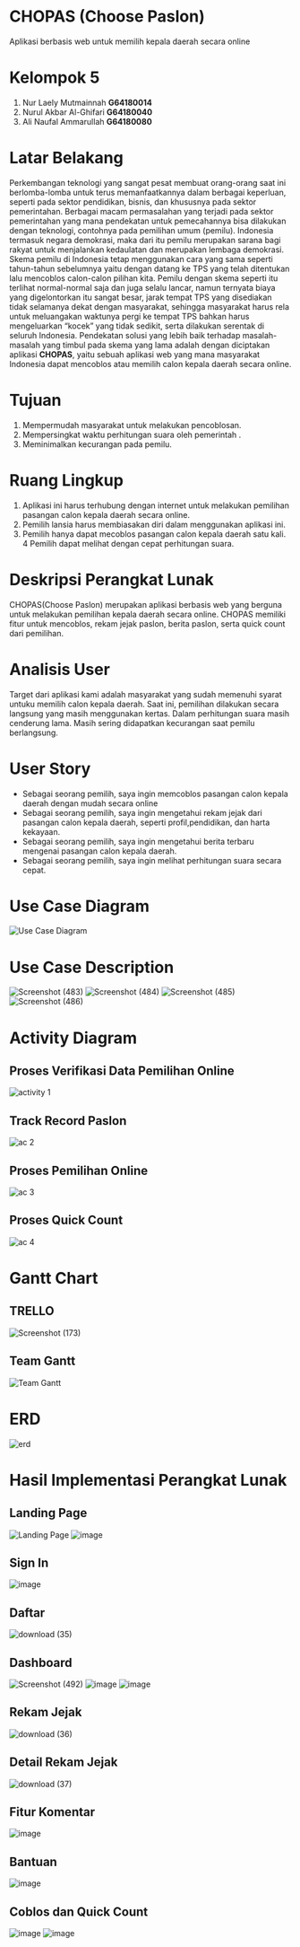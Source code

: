 # CHOPAS (Choose Paslon)
Aplikasi berbasis web untuk memilih kepala daerah secara online
# Kelompok 5
  1. Nur Laely Mutmainnah   **G64180014**
  2. Nurul Akbar Al-Ghifari **G64180040**
  3. Ali Naufal Ammarullah   **G64180080**
# Latar Belakang
Perkembangan teknologi yang sangat pesat membuat orang-orang saat ini berlomba-lomba untuk terus memanfaatkannya dalam berbagai keperluan, seperti pada sektor pendidikan, bisnis, dan khususnya pada sektor pemerintahan. Berbagai macam permasalahan yang terjadi pada sektor pemerintahan yang mana pendekatan untuk pemecahannya bisa dilakukan dengan teknologi, contohnya pada pemilihan umum (pemilu). Indonesia termasuk negara demokrasi, maka dari itu pemilu merupakan sarana bagi rakyat untuk menjalankan kedaulatan dan merupakan lembaga demokrasi. Skema pemilu di Indonesia tetap menggunakan cara yang sama seperti tahun-tahun sebelumnya yaitu dengan datang ke TPS yang telah ditentukan lalu mencoblos calon-calon pilihan kita. Pemilu dengan skema seperti itu terlihat normal-normal saja dan juga selalu lancar, namun ternyata biaya yang digelontorkan itu sangat besar, jarak tempat TPS yang disediakan tidak selamanya dekat dengan masyarakat, sehingga masyarakat harus rela untuk meluangakan waktunya pergi ke tempat TPS bahkan harus mengeluarkan “kocek” yang tidak sedikit, serta dilakukan serentak di seluruh Indonesia. Pendekatan solusi yang lebih baik terhadap masalah-masalah yang timbul pada skema yang lama adalah dengan diciptakan aplikasi **CHOPAS**, yaitu sebuah aplikasi web yang mana masyarakat Indonesia dapat mencoblos atau memilih calon kepala daerah secara online.
# Tujuan
1.	Mempermudah masyarakat untuk melakukan pencoblosan.
2.	Mempersingkat waktu perhitungan suara oleh pemerintah .
3.	Meminimalkan kecurangan pada pemilu.
# Ruang Lingkup
1. Aplikasi ini harus terhubung dengan internet untuk melakukan pemilihan pasangan calon kepala daerah secara online.
2. Pemilih lansia harus membiasakan diri dalam menggunakan aplikasi ini.
3. Pemilih hanya dapat mecoblos pasangan calon kepala daerah satu kali. 
4  Pemilih dapat melihat dengan cepat perhitungan suara.
# Deskripsi Perangkat Lunak
CHOPAS(Choose Paslon) merupakan aplikasi berbasis web yang berguna untuk melakukan  pemilihan kepala daerah secara online. CHOPAS memiliki fitur untuk mencoblos, rekam jejak paslon, berita paslon, serta quick count dari pemilihan.
# Analisis User
Target dari aplikasi kami adalah masyarakat yang sudah memenuhi syarat untuku memilih calon kepala daerah. Saat ini, pemilihan dilakukan secara langsung yang masih menggunakan kertas. Dalam perhitungan suara masih cenderung lama. Masih sering didapatkan kecurangan saat pemilu berlangsung.
# User Story
- Sebagai seorang pemilih, saya ingin memcoblos pasangan calon kepala daerah dengan mudah secara online
- Sebagai seorang pemilih, saya ingin mengetahui rekam jejak dari pasangan calon kepala daerah, seperti profil,pendidikan, dan harta kekayaan.
- Sebagai seorang pemilih, saya ingin mengetahui berita terbaru mengenai pasangan calon kepala daerah.
- Sebagai seorang pemilih, saya ingin melihat perhitungan suara secara cepat.


# Use Case Diagram
![Use Case Diagram](https://user-images.githubusercontent.com/48080443/82125479-644d4a00-97d0-11ea-8b75-72dba25ca488.png)

# Use Case Description 
![Screenshot (483)](https://user-images.githubusercontent.com/48080443/82151608-7984b000-9886-11ea-8469-2e659314468b.png)
![Screenshot (484)](https://user-images.githubusercontent.com/48080443/82151625-97521500-9886-11ea-936a-a959055f0c3c.png)
![Screenshot (485)](https://user-images.githubusercontent.com/48080443/82151664-bf417880-9886-11ea-8a4b-7e9bc9ca5cf4.png)
![Screenshot (486)](https://user-images.githubusercontent.com/48080443/82151672-ca94a400-9886-11ea-9f2e-75f613990f49.png)

# Activity Diagram
## Proses Verifikasi Data Pemilihan Online
![activity 1](https://user-images.githubusercontent.com/48080443/82125507-9068cb00-97d0-11ea-93af-d71289af0638.jpg)
## Track Record Paslon
![ac 2](https://user-images.githubusercontent.com/48080443/82125512-9ced2380-97d0-11ea-94fe-487e139237f1.jpg)
## Proses Pemilihan Online
![ac 3](https://user-images.githubusercontent.com/48080443/82125529-b42c1100-97d0-11ea-978f-82621b70f174.jpg)
## Proses Quick Count
![ac 4](https://user-images.githubusercontent.com/48080443/82125531-b7bf9800-97d0-11ea-900a-e681d8887cc2.jpg)

# Gantt Chart
## TRELLO
![Screenshot (173)](https://user-images.githubusercontent.com/48743817/82397322-676b6300-9a7a-11ea-8c51-5f341c338b8d.png)
## Team Gantt
![Team Gantt](https://user-images.githubusercontent.com/48080443/82117761-a492d500-979c-11ea-90e3-e7c698111b1e.png)
# ERD
![erd](https://user-images.githubusercontent.com/48080443/82125449-3536d880-97d0-11ea-906e-0b44fa480a64.png)
# Hasil Implementasi Perangkat Lunak
## Landing Page
![Landing Page](https://user-images.githubusercontent.com/48080443/82151772-835ae300-9887-11ea-896b-208a208a6d78.png)
![image](https://user-images.githubusercontent.com/48080443/82151783-91a8ff00-9887-11ea-9664-ddd81893d42f.png)
## Sign In
![image](https://user-images.githubusercontent.com/48080443/82151837-d2a11380-9887-11ea-9e7a-bc5d645f89e0.png)
## Daftar
![download (35)](https://user-images.githubusercontent.com/48080443/82151872-02501b80-9888-11ea-8df8-45f1606d0a86.png)
## Dashboard
![Screenshot (492)](https://user-images.githubusercontent.com/48080443/82151923-5529d300-9888-11ea-8774-bc3ca9536b1c.png)
![image](https://user-images.githubusercontent.com/48080443/82151942-77bbec00-9888-11ea-84a0-327ee60f21f1.png)
![image](https://user-images.githubusercontent.com/48080443/82151956-84d8db00-9888-11ea-8a4b-e8f72a500a9a.png)
## Rekam Jejak
![download (36)](https://user-images.githubusercontent.com/48080443/82151979-a20da980-9888-11ea-8089-62a6ff4ee4c5.png)
## Detail Rekam Jejak
![download (37)](https://user-images.githubusercontent.com/48080443/82151999-c4072c00-9888-11ea-9fac-9679c796080f.png)
## Fitur Komentar
![image](https://user-images.githubusercontent.com/48080443/82152027-e7ca7200-9888-11ea-95ed-122505debb50.png)
## Bantuan
![image](https://user-images.githubusercontent.com/48080443/82152056-0597d700-9889-11ea-9beb-c408e3d713fb.png)
## Coblos dan Quick Count
![image](https://user-images.githubusercontent.com/48080443/82152167-adada000-9889-11ea-84e7-a59cf1d51d29.png)
![image](https://user-images.githubusercontent.com/48080443/82152155-9c649380-9889-11ea-84e2-e2996ea99734.png)
